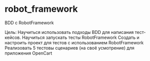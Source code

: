 # robot_framework
BDD с RobotFramework

Цель:
Научиться использовать подходы BDD для написания тест-кейсов.
Научиться запускать тесты RobotFramework
Создать и настроить проект для тестов с использованием RobotFramework
Реализовать 5 тестовы сценариев (на своё усмотрение) для приложения OpenCart